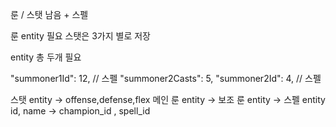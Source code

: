 룬 / 스탯 남음 + 스펠

룬 entity 필요
스탯은 3가지 별로 저장

entity 총 두개 필요

"summoner1Id": 12, // 스펠
"summoner2Casts": 5,
"summoner2Id": 4, // 스펠

스탯 entity -> offense,defense,flex
메인 룬 entity ->
보조 룬 entity ->
스펠 entity id, name -> champion_id , spell_id
